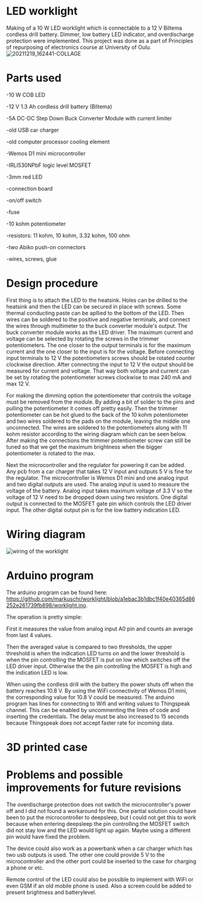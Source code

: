 # LED worklight

Making of a 10 W LED worklight which is connectable to a 12 V Biltema cordless drill battery. Dimmer, low battery LED indicator, and overdischarge protection were implemented.
This project was done as a part of Principles of repurposing of electronics course at University of Oulu.
![20211219_162441-COLLAGE](https://user-images.githubusercontent.com/96006405/146678409-bee5d322-306a-45b3-b3f2-4c59b65f59d4.jpg)


# Parts used

-10 W COB LED

-12 V 1.3 Ah cordless drill battery (Biltema)

-5A DC-DC Step Down Buck Converter Module with current limiter

-old USB car charger

-old computer processor cooling element

-Wemos D1 mini microcontroller

-IRLI530NPbF logic level MOSFET

-3mm red LED

-connection board

-on/off switch

-fuse

-10 kohm potentiometer 

-resistors: 11 kohm, 10 kohm, 3.32 kohm, 100 ohm 

-two Abiko push-on connectors

-wires, screws, glue

# Design procedure

First thing is to attach the LED to the heatsink. Holes can be drilled to the heatsink and then the LED can be secured in place with screws. Some thermal conducting paste can be apllied to the bottom of the LED. Then wires can be soldered to the positive and negative terminals, and connect the wires through multimeter to the buck converter module's output. The buck converter module works as the LED driver. The maximum current and voltage can be selected by rotating the screws in the trimmer potentiometers. The one closer to the output terminals is for the maximum current and the one closer to the input is for the voltage. Before connecting input terminals to 12 V the potentiometers screws should be rotated counter clockwise direction. After connecting the input to 12 V the output should be measured for current and voltage. That way both voltage and current can be set by rotating the potentiometer screws clockwise to max 240 mA and max 12 V.

For making the dimming option the potentiometer that controls the voltage must be removed from the module. By adding a bit of solder to the pins and pulling the potentiometer it comes off pretty easily. Then the trimmer potentiometer can be hot glued to the back of the 10 kohm potentiometer and two wires soldered to the pads on the module, leaving the middle one unconnected. The wires are soldered to the potentiometers along with 11 kohm resistor according to the wiring diagram which can be seen below. After making the connections the trimmer potentiometer screw can still be tuned so that we get the maximum brightness when the bigger potentiometer is rotated to the max.

Next the microcontroller and the regulator for powering it can be added. Any pcb from a car charger that takes 12 V input and outputs 5 V is fine for the regulator. The microcontroller is Wemos D1 mini and one analog input and two digital outputs are used. The analog input is used to measure the voltage of the battery. Analog input takes maximum voltage of 3.3 V so the voltage of 12 V need to be dropped down using two resistors. One digital output is connected to the MOSFET gate pin which controls the LED driver input. The other digital output pin is for the low battery indication LED. 

# Wiring diagram

![wiring of the worklight](https://user-images.githubusercontent.com/96006405/146410564-97dff615-c898-4bcc-9aad-548d0920435c.JPG)

# Arduino program
The arduino program can be found here: https://github.com/markuschr/worklight/blob/a1ebac3b1dbc1f40e40365d86252e261739fb898/worklight.ino.

The operation is pretty simple: 

First it measures the value from analog input A0 pin and counts an average from last 4 values. 

Then the averaged value is compared to two thresholds, the upper threshold is when the indication LED turns on and the lower threshold is when the pin controlling the MOSFET is put on low which switches off the LED driver input.  Otherwise the the pin controlling the MOSFET is high and the indication LED is low.

When using the cordless drill with the battery the power shuts off when the battery reaches 10.8 V. By using the WiFi connectivity of Wemos D1 mini, the corresponding value for 10.8 V could be measured. The arduino program has lines for connecting to Wifi and writing values to Thingspeak channel. This can be enabled by uncommenting the lines of code and inserting the credentials. The delay must be also increased to 15 seconds because Thingspeak does not accept faster rate for incoming data.

# 3D printed case

# Problems and possible improvements for future revisions
The overdischarge protection does not switch the microcontroller's power off and I did not found a workaround for this. One partial solution could have been to put the microcontroller to deepsleep, but I could not get this to work because when entering deepsleep the pin controlling the MOSFET switch did not stay low and the LED would light up again. Maybe using a different pin would have fixed the problem.

The device could also work as a powerbank when a car charger which has two usb outputs is used. The other one could provide 5 V to the microcontroller and the other port could be inserted to the case for charging a phone or etc.

Remote control of the LED could also be possible to implement with WiFi or even GSM if an old mobile phone is used.
Also a screen could be added to present brightness and batterylevel.



